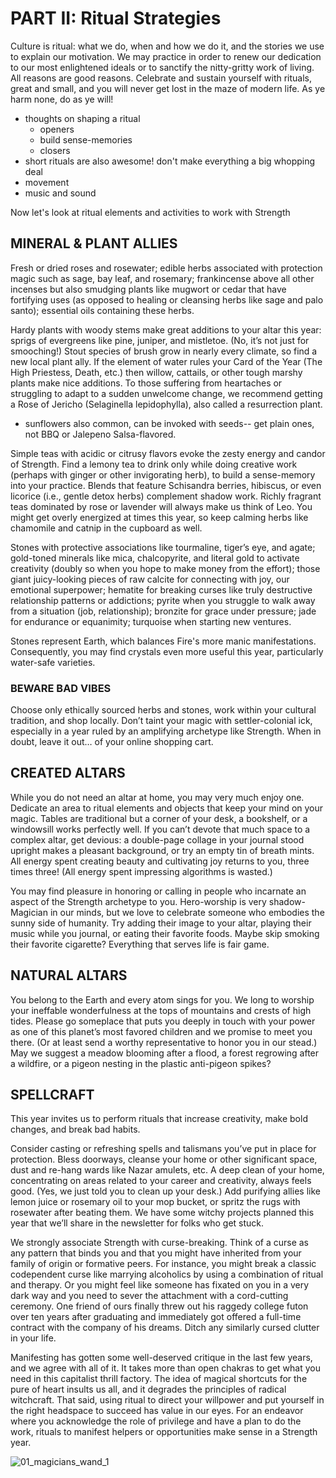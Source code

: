 # PART II: Ritual Strategies

Culture is ritual: what we do, when and how we do it, and the stories we use to explain our motivation. We may practice in order to renew our dedication to our most enlightened ideals or to sanctify the nitty-gritty work of living. All reasons are good reasons. Celebrate and sustain yourself with rituals, great and small, and you will never get lost in the maze of modern life. As ye harm none, do as ye will!

* thoughts on shaping a ritual
  * openers
  * build sense-memories
  * closers
* short rituals are also awesome! don't make everything a big whopping deal
* movement
* music and sound

Now let's look at ritual elements and activities to work with Strength

## MINERAL & PLANT ALLIES

Fresh or dried roses and rosewater; edible herbs associated with protection magic such as sage, bay leaf, and rosemary; frankincense above all other incenses but also smudging plants like mugwort or cedar that have fortifying uses (as opposed to healing or cleansing herbs like sage and palo santo); essential oils containing these herbs.

Hardy plants with woody stems make great additions to your altar this year: sprigs of evergreens like pine, juniper, and mistletoe. (No, it’s not just for smooching!) Stout species of brush grow in nearly every climate, so find a new local plant ally. If the element of water rules your Card of the Year (The High Priestess, Death, etc.) then willow, cattails, or other tough marshy plants make nice additions. To those suffering from heartaches or struggling to adapt to a sudden unwelcome change, we recommend getting a Rose of Jericho (Selaginella lepidophylla), also called a resurrection plant.

* sunflowers also common, can be invoked with seeds-- get plain ones, not BBQ or Jalepeno Salsa-flavored.

Simple teas with acidic or citrusy flavors evoke the zesty energy and candor of Strength. Find a lemony tea to drink only while doing creative work (perhaps with ginger or other invigorating herb), to build a sense-memory into your practice. Blends that feature Schisandra berries, hibiscus, or even licorice (i.e., gentle detox herbs) complement shadow work. Richly fragrant teas dominated by rose or lavender will always make us think of Leo. You might get overly energized at times this year, so keep calming herbs like chamomile and catnip in the cupboard as well.

Stones with protective associations like tourmaline, tiger’s eye, and agate; gold-toned minerals like mica, chalcopyrite, and literal gold to activate creativity (doubly so when you hope to make money from the effort); those giant juicy-looking pieces of raw calcite for connecting with joy, our emotional superpower; hematite for breaking curses like truly destructive relationship patterns or addictions; pyrite when you struggle to walk away from a situation (job, relationship); bronzite for grace under pressure; jade for endurance or equanimity; turquoise when starting new ventures.

Stones represent Earth, which balances Fire's more manic manifestations. Consequently, you may find crystals even more useful this year, particularly water-safe varieties.

### BEWARE BAD VIBES

Choose only ethically sourced herbs and stones, work within your cultural tradition, and shop locally. Don’t taint your magic with settler-colonial ick, especially in a year ruled by an amplifying archetype like Strength. When in doubt, leave it out… of your online shopping cart.

## CREATED ALTARS

While you do not need an altar at home, you may very much enjoy one. Dedicate an area to ritual elements and objects that keep your mind on your magic. Tables are traditional but a corner of your desk, a bookshelf, or a windowsill works perfectly well. If you can’t devote that much space to a complex altar, get devious: a double-page collage in your journal stood upright makes a pleasant background, or try an empty tin of breath mints. All energy spent creating beauty and cultivating joy returns to you, three times three! (All energy spent impressing algorithms is wasted.)

You may find pleasure in honoring or calling in people who incarnate an aspect of the Strength archetype to you. Hero-worship is very shadow-Magician in our minds, but we love to celebrate someone who embodies the sunny side of humanity. Try adding their image to your altar, playing their music while you journal, or eating their favorite foods. Maybe skip smoking their favorite cigarette? Everything that serves life is fair game.

## NATURAL ALTARS

You belong to the Earth and every atom sings for you. We long to worship your ineffable wonderfulness at the tops of mountains and crests of high tides. Please go someplace that puts you deeply in touch with your power as one of this planet’s most favored children and we promise to meet you there. (Or at least send a worthy representative to honor you in our stead.) May we suggest a meadow blooming after a flood, a forest regrowing after a wildfire, or a pigeon nesting in the plastic anti-pigeon spikes?

## SPELLCRAFT

This year invites us to perform rituals that increase creativity, make bold changes, and break bad habits.

Consider casting or refreshing spells and talismans you’ve put in place for protection. Bless doorways, cleanse your home or other significant space, dust and re-hang wards like Nazar amulets, etc. A deep clean of your home, concentrating on areas related to your career and creativity, always feels good. (Yes, we just told you to clean up your desk.) Add purifying allies like lemon juice or rosemary oil to your mop bucket, or spritz the rugs with rosewater after beating them. We have some witchy projects planned this year that we’ll share in the newsletter for folks who get stuck.

We strongly associate Strength with curse-breaking. Think of a curse as any pattern that binds you and that you might have inherited from your family of origin or formative peers. For instance, you might break a classic codependent curse like marrying alcoholics by using a combination of ritual and therapy. Or you might feel like someone has fixated on you in a very dark way and you need to sever the attachment with a cord-cutting ceremony. One friend of ours finally threw out his raggedy college futon over ten years after graduating and immediately got offered a full-time contract with the company of his dreams. Ditch any similarly cursed clutter in your life.

Manifesting has gotten some well-deserved critique in the last few years, and we agree with all of it. It takes more than open chakras to get what you need in this capitalist thrill factory. The idea of magical shortcuts for the pure of heart insults us all, and it degrades the principles of radical witchcraft. That said, using ritual to direct your willpower and put yourself in the right headspace to succeed has value in our eyes. For an endeavor where you acknowledge the role of privilege and have a plan to do the work, rituals to manifest helpers or opportunities make sense in a Strength year.

 ![01_magicians_wand_1](https://github.com/micaelaneus/strength-as-ccoty/assets/5696026/38bdbba5-4e0b-40b5-8abd-3d7111ba2fd4)
